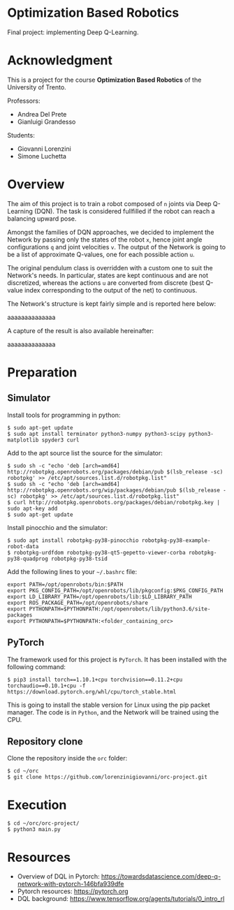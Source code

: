 # Optimization Based Robotics

Final project: implementing Deep Q-Learning.

# Acknowledgment

This is a project for the course **Optimization Based Robotics** of the University of Trento.

Professors:
- Andrea Del Prete
- Gianluigi Grandesso

Students:
- Giovanni Lorenzini
- Simone Luchetta

# Overview

The aim of this project is to train a robot composed of `n` joints via Deep Q-Learning (DQN). The task is considered fullfilled if the robot can reach a balancing upward pose.

Amongst the families of DQN approaches, we decided to implement the Network by passing only the states of the robot `x`, hence joint angle configurations `q` and joint velocities `v`. The output of the Network is going to be a list of approximate Q-values, one for each possible action `u`.

The original pendulum class is overridden with a custom one to suit the Network's needs.
In particular, states are kept continuous and are not discretized, whereas the actions `u` are converted from discrete (best Q-value index corresponding to the output of the net) to continuous.

The Network's structure is kept fairly simple and is reported here below:

aaaaaaaaaaaaaa

A capture of the result is also available hereinafter:

aaaaaaaaaaaaaa

# Preparation

## Simulator

Install tools for programming in python:

```shell
$ sudo apt-get update
$ sudo apt install terminator python3-numpy python3-scipy python3-matplotlib spyder3 curl
```

Add to the apt source list the source for the simulator:

```shell
$ sudo sh -c "echo 'deb [arch=amd64] http://robotpkg.openrobots.org/packages/debian/pub $(lsb_release -sc) robotpkg' >> /etc/apt/sources.list.d/robotpkg.list"
$ sudo sh -c "echo 'deb [arch=amd64] http://robotpkg.openrobots.org/wip/packages/debian/pub $(lsb_release -sc) robotpkg' >> /etc/apt/sources.list.d/robotpkg.list"
$ curl http://robotpkg.openrobots.org/packages/debian/robotpkg.key | sudo apt-key add 
$ sudo apt-get update
```

Install pinocchio and the simulator:

```shell
$ sudo apt install robotpkg-py38-pinocchio robotpkg-py38-example-robot-data 
$ robotpkg-urdfdom robotpkg-py38-qt5-gepetto-viewer-corba robotpkg-py38-quadprog robotpkg-py38-tsid
```

Add the following lines to your `~/.bashrc` file:

```shell
export PATH=/opt/openrobots/bin:$PATH
export PKG_CONFIG_PATH=/opt/openrobots/lib/pkgconfig:$PKG_CONFIG_PATH
export LD_LIBRARY_PATH=/opt/openrobots/lib:$LD_LIBRARY_PATH
export ROS_PACKAGE_PATH=/opt/openrobots/share
export PYTHONPATH=$PYTHONPATH:/opt/openrobots/lib/python3.6/site-packages
export PYTHONPATH=$PYTHONPATH:<folder_containing_orc>
```

## PyTorch

The framework used for this project is `PyTorch`. It has been installed with the following command:

```shell
$ pip3 install torch==1.10.1+cpu torchvision==0.11.2+cpu torchaudio==0.10.1+cpu -f https://download.pytorch.org/whl/cpu/torch_stable.html
```

This is going to install the stable version for Linux using the pip packet manager.
The code is in `Python`, and the Network will be trained using the CPU.

## Repository clone

Clone the repository inside the `orc` folder:

```shell
$ cd ~/orc
$ git clone https://github.com/lorenzinigiovanni/orc-project.git
```

# Execution

```shell
$ cd ~/orc/orc-project/
$ python3 main.py
```

# Resources

- Overview of DQL in Pytorch: https://towardsdatascience.com/deep-q-network-with-pytorch-146bfa939dfe
- Pytorch resources: https://pytorch.org
- DQL background: https://www.tensorflow.org/agents/tutorials/0_intro_rl
